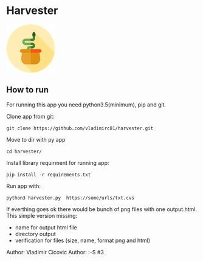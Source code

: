 # Harvester
![Harvester](https://github.com/vladimirc81/harvester/blob/master/snake.png?raw=true)

## How to run
For running this app you need python3.5(minimum), pip and git.

Clone app from git:
```
git clone https://github.com/vladimirc81/harvester.git
```
Move to dir with py app

```
cd harvester/
```
Install library requirment for running app:
```
pip install -r requirements.txt
```

Run app with:
```
python3 harvester.py  https://some/urls/txt.cvs
```

If everthing goes ok there would be bunch of png files with one output.html.
This simple version missing:
- name for output html file 
- directory output
- verification for files (size, name, format png and html)


Author: Vladimir Cicovic
Author: :-S #3
